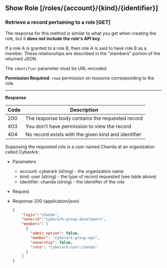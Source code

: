 ## Show Role [/roles/{account}/{kind}/{identifier}]

### Retrieve a record pertaining to a role [GET]

The response for this method is similar to what you get when creating
the role, but it **does not include the role's API key**.

If a role A is granted to a role B, then role A is said to have role B
as a member. These relationships are described in the "members"
portion of the returned JSON.

The `identifier` parameter must be URL-encoded.

**Permission Required**: `read` permission on resource corresponding
to the role.

<!-- include(partials/role_kinds.md) -->

---

<!-- include(partials/auth_header_table.md) -->

**Response**

|Code|Description                                        |
|----|---------------------------------------------------|
|200 |The response body contains the requested record    |
|403 |You don't have permission to view the record       |
|404 |No record exists with the given kind and identifier|

Supposing the requested role is a user named Chanda at an organization
called CyberArk:

+ Parameters
  + account: cyberark (string) - the organization name
  + kind: user (string) - the type of record requested (see table above)
  + identifier: chanda (string) - the identifier of the role

+ Request
  <!-- include(partials/auth_header_code.md) -->
  
+ Response 200 (application/json)
  ```json
  {
      "login":"chanda",
      "ownerid":"cyberark:group:developers",
      "members": [
        {
          "admin_option": false,
          "member": "cyberark:group:ops",
          "ownership": false,
          "role": "cyberark:user:chanda"
        }
      ]
  }
  ```
